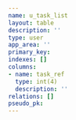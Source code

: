```yaml
---
name: u_task_list
layout: table
description: ''
type: user
app_area: ''
primary_key: 
indexes: []
columns:
- name: task_ref
  type: int(4)
  description: ''
relations: []
pseudo_pk: 
---
```


